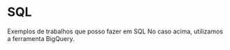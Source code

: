 # SQL
Exemplos de trabalhos que posso fazer em SQL
No caso acima, utilizamos a ferramenta BigQuery. 
